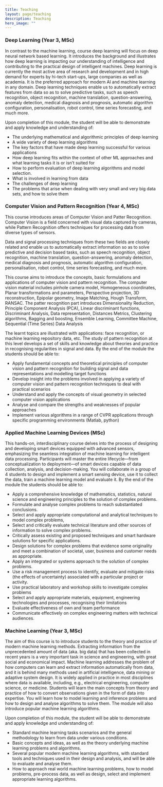 ```yaml
---
title: Teaching
layout: page/teaching
description: Teaching
hero_image: ""
---
```




### Deep Learning (Year 3, MSc)
In contrast to the machine learning, course deep learning will focus on deep neural network based learning. It introduces the background and illustrates how deep learning is impacting our understanding of intelligence and contributing to the practical design of intelligent machines. Deep learning is currently the most active area of research and development and in high demand for experts by hi-tech start-ups, large companies as well as academia. It is the preferred approach for modern AI and machine learning in any domain. Deep learning techniques enable us to automatically extract features from data so as to solve predictive tasks, such as speech recognition, object recognition, machine translation, question-answering, anomaly detection, medical diagnosis and prognosis, automatic algorithm configuration, personalisation, robot control, time series forecasting, and much more.

Upon completion of this module, the student will be able to demonstrate and apply knowledge and understanding of:
- The underlying mathematical and algorithmic principles of deep learning
- A wide variety of deep learning algorithms
- The key factors that have made deep learning successful for various applications
- How deep learning fits within the context of other ML approaches and what learning tasks it is or isn’t suited for
- How to perform evaluation of deep learning algorithms and model selection.
- What is involved in learning from data
- The challenges of deep learning
- The problems that arise when dealing with very small and very big data sets, and how to solve them


### Computer Vision and Pattern Recognition (Year 4, MSc)
This course introduces areas of Computer Vision and Patter Recognition. Computer Vision is a field concerned with visual data captured by cameras, while Pattern Recognition offers techniques for processing data from diverse types of sensors.

Data and signal processing techniques from these two fields are closely related and enable us to automatically extract information so as to solve predictive and decision based tasks, such as speech recognition, object recognition, machine translation, question-answering, anomaly detection, medical diagnosis and prognosis, automatic algorithm configuration, personalisation, robot control, time series forecasting, and much more.

This course aims to introduce the concepts, basic formulations and applications of computer vision and pattern recognition. The computer vision material includes pinhole camera model, Homogeneous coordinates, Planar transformations and parameters, Perspective projection, 3D reconstruction, Epipolar geometry, Image Matching, Hough Transform, RANSAC. The patter recognition part introduces Dimensionality Reduction, Principle Component Analysis (PCA), Linear discriminant functions, Discriminant Analysis, Data representation, Distances Metrics, Clustering algorithms, Bagging and boosting, Ensemble Learning, Committee Machine, Sequential (Time Series) Data Analysis

The learnt topics are illustrated with applications: face recognition, or machine learning repository data, etc. The study of pattern recognition at this level develops a set of skills and knowledge about theories and practice in recognising regularities in signal and data. By the end of the module the students should be able to:
- Apply fundamental concepts and theoretical principles of computer vision and pattern recognition for building signal and data representations and modelling target functions
- Develop insight into the problems involved in applying a variety of computer vision and pattern recognition techniques to deal with practical scenarios
- Understand and apply the concepts of visual geometry in selected computer vision applications
- Analyse and compare the strengths and weaknesses of popular approaches
- Implement various algorithms in a range of CVPR applications through specific programming environments (Matlab, python)

### Applied Machine Learning Devices (MSc)
This hands-on, interdisciplinary course delves into the process of designing and developing smart devices equipped with advanced sensors, emphasizing the seamless integration of machine learning for intelligent data processing. Participants will master the entire lifecycle—from conceptualization to deployment—of smart devices capable of data collection, analysis, and decision-making. You will collaborate in a group of 4 students to design and implement a smart sensing device, use it to collect the data, train a machine learning model and evaluate it.
By the end of the module the students should be able to:
- Apply a comprehensive knowledge of mathematics, statistics, natural science and engineering principles to the solution of complex problems.
- Formulate and analyse complex problems to reach substantiated conclusions.
- Select and apply appropriate computational and analytical techniques to model complex problems,
- Select and critically evaluate technical literature and other sources of information to solve complex problems.
- Critically assess existing and proposed techniques and smart hardware solutions for specific applications.
- Design solutions for complex problems that evidence some originality and meet a combination of societal, user, business and customer needs as appropriate.
- Apply an integrated or systems approach to the solution of complex problems.
- Use a risk management process to identify, evaluate and mitigate risks (the effects of uncertainty) associated with a particular project or activity.
- Use practical laboratory and workshop skills to investigate complex problems
- Select and apply appropriate materials, equipment, engineering technologies and processes, recognising their limitations
- Evaluate effectiveness of own and team performance
- Communicate effectively on complex engineering matters with technical audiences.


### Machine Learning (Year 3, MSc)
The aim of this course is to introduce students to the theory and practice of modern machine learning methods. Extracting information from the unprecedented amount of data (aka. big data) that has been collected in recent years is a very important task in science and engineering, with great social and economical impact. Machine learning addresses the problem of how computers can learn and extract information automatically from data, and it is behind many methods used in artificial intelligence, data mining or adaptive system design. It is widely applied in practice in most disciplines where data is available, including, e.g., electrical engineering, computer science, or medicine. Students will learn the main concepts from theory and practice of how to convert observations given in the form of data into expertise. You will learn how to model learning and inference problems and how to design and analyse algorithms to solve them. The module will also introduce popular machine learning algorithms.

Upon completion of this module, the student will be able to demonstrate and apply knowledge and understanding of:
- Standard machine learning tasks scenarios and the general methodology to learn from data under various conditions.
- Basic concepts and ideas, as well as the theory underlying machine learning problems and algorithms.
- Several popular modern machine learning algorithms, with standard tools and techniques used in their design and analysis, and will be able to evaluate and analyse them.
- How to approach real world machine learning problems, how to model problems, pre-process data, as well as design, select and implement appropriate learning algorithms.
